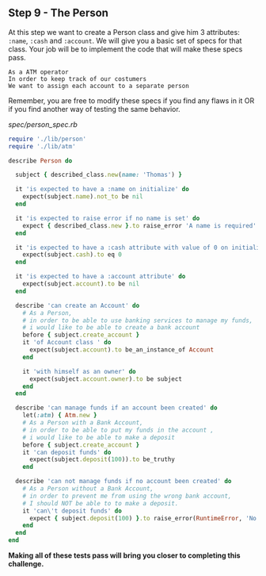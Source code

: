 ## Step 9 - The Person

At this step we want to create a Person class and give him 3 attributes: `:name`, `:cash` and `:account`. We will give you a basic set of specs for that class. Your job will be to implement the code that will make these specs pass. 

```
As a ATM operator      
In order to keep track of our costumers     
We want to assign each account to a separate person
```

Remember, you are free to modify these specs if you find any flaws in it OR if you find another way of testing the same behavior. 

_spec/person_spec.rb_
```ruby
require './lib/person'
require './lib/atm'

describe Person do

  subject { described_class.new(name: 'Thomas') }

  it 'is expected to have a :name on initialize' do
    expect(subject.name).not_to be nil
  end

  it 'is expected to raise error if no name is set' do
    expect { described_class.new }.to raise_error 'A name is required'
  end

  it 'is expected to have a :cash attribute with value of 0 on initialize' do
    expect(subject.cash).to eq 0
  end

  it 'is expected to have a :account attribute' do
    expect(subject.account).to be nil
  end

  describe 'can create an Account' do
    # As a Person,
    # in order to be able to use banking services to manage my funds,
    # i would like to be able to create a bank account
    before { subject.create_account }
    it 'of Account class ' do
      expect(subject.account).to be_an_instance_of Account
    end

    it 'with himself as an owner' do
      expect(subject.account.owner).to be subject
    end
  end

  describe 'can manage funds if an account been created' do
    let(:atm) { Atm.new }
    # As a Person with a Bank Account,
    # in order to be able to put my funds in the account ,
    # i would like to be able to make a deposit
    before { subject.create_account }
    it 'can deposit funds' do
      expect(subject.deposit(100)).to be_truthy
    end

  describe 'can not manage funds if no account been created' do
    # As a Person without a Bank Account,
    # in order to prevent me from using the wrong bank account,
    # I should NOT be able to to make a deposit.
    it 'can\'t deposit funds' do
      expect { subject.deposit(100) }.to raise_error(RuntimeError, 'No account present')
    end
  end
end

```

**Making all of these tests pass will bring you closer to completing this challenge.**



